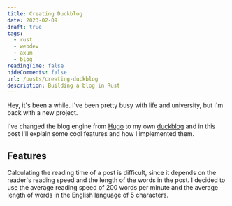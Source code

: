 ```yaml
---
title: Creating Duckblog
date: 2023-02-09
draft: true
tags:
  - rust
  - webdev
  - axum
  - blog
readingTime: false
hideComments: false
url: /posts/creating-duckblog
description: Building a blog in Rust
---
```



Hey, it's been a while. I've been pretty busy with life and university, but I'm back with a new project.

I've changed the blog engine from [Hugo](https://gohugo.io/) to my own [duckblog](TODO) and in this post I'll explain 
some cool features and how I implemented them.

## Features



Calculating the reading time of a post is difficult, since it depends on the reader's reading speed and the length of the words in the post.
I decided to use the average reading speed of 200 words per minute and the average length of words in the English language of 5 characters.